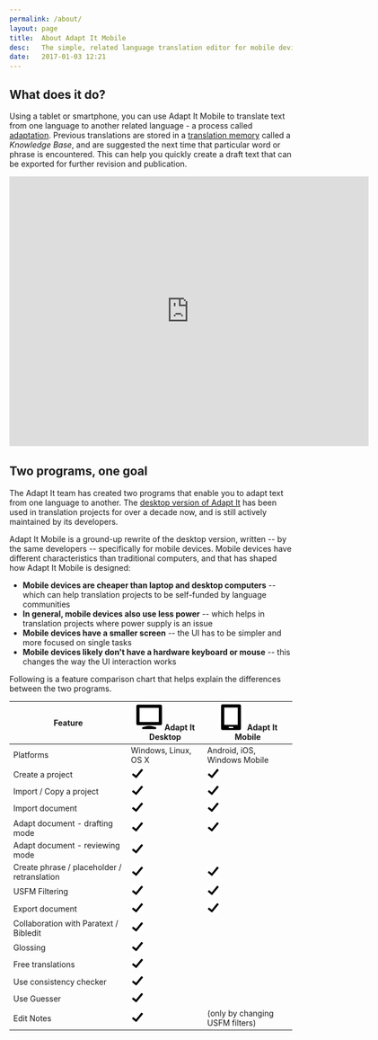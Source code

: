 ```yaml
---
permalink: /about/
layout: page
title:  About Adapt It Mobile
desc:   The simple, related language translation editor for mobile devices.
date:   2017-01-03 12:21
---
```


## What does it do?
Using a tablet or smartphone, you can use Adapt It Mobile to translate text from one language to another related language - a process called [adaptation](https://github.com/adapt-it/adapt-it-mobile/wiki/Translation-and-Adaptation). Previous translations are stored in a [translation memory](https://en.wikipedia.org/wiki/Translation_memory) called a _Knowledge Base_, and are suggested the next time that particular word or phrase is encountered. This can help you quickly create a draft text that can be exported for further revision and publication.

<iframe src="https://player.vimeo.com/video/158496996" width="640" height="480" frameborder="0" webkitallowfullscreen mozallowfullscreen allowfullscreen></iframe>

## Two programs, one goal
The Adapt It team has created two programs that enable you to adapt text from one language to another. The [desktop version of Adapt It](http://adapt-it.org/) has been used in translation projects for over a decade now, and is still actively maintained by its developers.

Adapt It Mobile is a ground-up rewrite of the desktop version, written -- by the same developers -- specifically for mobile devices. Mobile devices have different characteristics than traditional computers, and that has shaped how Adapt It Mobile is designed:

- **Mobile devices are cheaper than laptop and desktop computers** -- which can help translation projects to be self-funded by language communities
- **In general, mobile devices also use less power** -- which helps in translation projects where power supply is an issue
- **Mobile devices have a smaller screen** -- the UI has to be simpler and more focused on single tasks
- **Mobile devices likely don't have a hardware keyboard or mouse** -- this changes the way the UI interaction works

Following is a feature comparison chart that helps explain the differences between the two programs.

| Feature                    | ![Adapt It](/assets/img/computer.png) Adapt It Desktop | ![Adapt It Mobile](/assets/img/tablet.png) Adapt It Mobile |
|----------------------------|---------------------------------|-------------------------------|
| Platforms | Windows, Linux, OS X | Android, iOS, Windows Mobile |
| Create a project | ![Yes](/assets/img/checkmark.png) | ![Yes](/assets/img/checkmark.png)|
| Import / Copy a project | ![Yes](/assets/img/checkmark.png) | ![Yes](/assets/img/checkmark.png)|
| Import document | ![Yes](/assets/img/checkmark.png) | ![Yes](/assets/img/checkmark.png) |
| Adapt document - drafting mode | ![Yes](/assets/img/checkmark.png) | ![Yes](/assets/img/checkmark.png) |
| Adapt document - reviewing mode | ![Yes](/assets/img/checkmark.png) | |
| Create phrase / placeholder / retranslation | ![Yes](/assets/img/checkmark.png) | ![Yes](/assets/img/checkmark.png) |
| USFM Filtering | ![Yes](/assets/img/checkmark.png) | ![Yes](/assets/img/checkmark.png) |
| Export document | ![Yes](/assets/img/checkmark.png) | ![Yes](/assets/img/checkmark.png) |
| Collaboration with Paratext / Bibledit | ![Yes](/assets/img/checkmark.png) | |
| Glossing | ![Yes](/assets/img/checkmark.png) | |
| Free translations | ![Yes](/assets/img/checkmark.png) | |
| Use consistency checker | ![Yes](/assets/img/checkmark.png) |  |
| Use Guesser | ![Yes](/assets/img/checkmark.png) | |
| Edit Notes | ![Yes](/assets/img/checkmark.png) | (only by changing USFM filters) |
